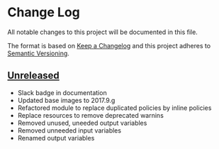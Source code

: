 # Change Log
All notable changes to this project will be documented in this file.

The format is based on [Keep a Changelog](http://keepachangelog.com/)
and this project adheres to [Semantic Versioning](http://semver.org/).

## [Unreleased]

- Slack badge in documentation
- Updated base images to 2017.9.g
- Refactored module to replace duplicated policies by inline policies
- Replace resources to remove deprecated warnins
- Removed unused, uneeded output variables
- Removed unneeded input variables
- Renamed output variables

[Unreleased]: https://github.com/philips-software/terraform-aws-ecs/compare/1.0.0...HEAD

